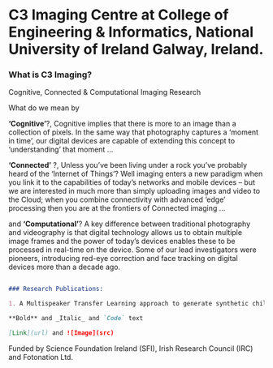# C3 Imaging Centre at College of Engineering & Informatics, National University of Ireland Galway, Ireland.

### What is C3 Imaging?
Cognitive, Connected & Computational Imaging Research

What do we mean by 

**‘Cognitive’**?, Cognitive implies that there is more to an image than a collection of pixels. In the same way that photography captures a ‘moment in time’, our digital devices are capable of extending this concept to ‘understanding’ that moment …

**‘Connected’** ?,
Unless you’ve been living under a rock you’ve probably heard of the ‘Internet of Things’? Well imaging enters a new paradigm when you link it to the capabilities of today’s networks and mobile devices – but we are interested in much more than simply uploading images and video to the Cloud; when you combine connectivity with advanced ‘edge’ processing then you are at the frontiers  of Connected imaging …

and **‘Computational’**?
A key difference between traditional photography and videography is that digital technology allows us to obtain multiple image frames and the power of today’s devices enables these to be processed in real-time on the device. Some of our lead investigators were pioneers, introducing red-eye correction and face tracking on digital devices more than a decade ago. 

```markdown

### Research Publications: 

1. A Multispeaker Transfer Learning approach to generate synthetic child voices [Link](https://c3imaging.github.io/ChildTTS/)

**Bold** and _Italic_ and `Code` text

[Link](url) and ![Image](src)
```

<footer>
  <p>Funded by Science Foundation Ireland (SFI), Irish Research Council (IRC) and Fotonation Ltd.</p>
</footer>
